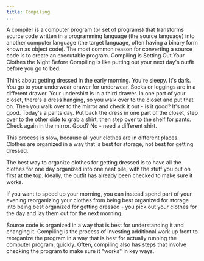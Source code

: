 ```yaml
---
title: Compiling
...
```


<M4Definition source="Wikipedia" href="http://en.wikipedia.org/wiki/Compiler">
A compiler is a computer program (or set of programs) that transforms source code written in a programming language (the source language) into another computer language (the target language, often having a binary form known as object code). The most common reason for converting a source code is to create an executable program.
</M4Definition>

<Metaphor id="clothes" image="clothes">
<M4Title>Compiling is Setting Out Your Clothes the Night Before</M4Title>
Compiling is like putting out your next day's outfit before you go to bed.

Think about getting dressed in the early morning. You're sleepy. It's dark. You go to your underwear drawer for underwear. Socks or leggings are in a different drawer. Your undershirt is in a third drawer. In one part of your closet, there's a dress hanging, so you walk over to the closet and put that on. Then you walk over to the mirror and check it out - is it good? It's not good. Today's a pants day. Put back the dress in one part of the closet, step over to the other side to grab a shirt, then step over to the shelf for pants. Check again in the mirror. Good? No - need a different shirt.

This process is slow, because all your clothes are in different places. Clothes are organized in a way that is best for storage, not best for getting dressed.

The best way to organize clothes for getting dressed is to have all the clothes for one day organized into one neat pile, with the stuff you put on first at the top. Ideally, the outfit has already been checked to make sure it works.

If you want to speed up your morning, you can instead spend part of your evening reorganizing your clothes from being best organized for storage into being best organized for getting dressed - you pick out your clothes for the day and lay them out for the next morning.

Source code is organized in a way that is best for understanding it and changing it. Compiling is the process of investing additional work up front to reorganize the program in a way that is best for actually running the computer program, quickly. Often, compiling also has steps that involve checking the program to make sure it "works" in key ways.
<M4Author handle="aran" href="https://facebook.com/aran" />
</Metaphor>
